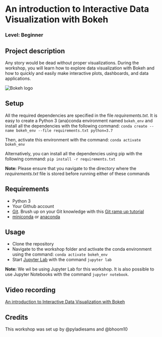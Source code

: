 
# An introduction to  Interactive Data Visualization with Bokeh
### Level: Beginner

## Project description
Any story would be dead without proper visualizations. During the workshop, you will learn how to explore data visualization with Bokeh and how to quickly and easily make interactive plots, dashboards, and data applications.

![Bokeh logo](workshop/bokeh_logo.PNG)

## Setup
All the required dependencies are specified in the file *requirements.txt*. 
It is easy to create a Python 3 (ana)conda environment named `bokeh_env` and install all the dependencies with the following command:
```conda create --name bokeh_env --file requirements.txt python=3.7```

Then, activate this environment with the command:
```conda activate bokeh_env```

Alternatively, you can install all the dependencies using pip with the following command:
```pip install -r requirements.txt```

**Note:** Please ensure that you navigate to the directory where the *requirements.txt* file is stored before running either of these commands

## Requirements
* Python 3
* Your Github account
* [Git](https://git-scm.com/download/). Brush up on your Git knowledge with this [Git ramp up tutorial](https://try.github.io/)
* [miniconda](https://docs.conda.io/en/latest/miniconda.html) or [anaconda](https://www.anaconda.com/products/individual)


## Usage
* Clone the repository
* Navigate to the workshop folder and activate the conda environment using the command: ```conda activate bokeh_env```
* Start [Jupyter Lab](https://pypi.org/project/jupyterlab/) with the command `jupyter lab` 

**Note:** We wil be using Jupyter Lab for this workshop. It is also possible to use Jupyter Notebooks with the command `jupyter notebook`.

## Video recording
[An introduction to  Interactive Data Visualization with Bokeh](https://youtu.be/5MhlCabsSRw)

## Credits
This workshop was set up by @pyladiesams and @bhoom10
